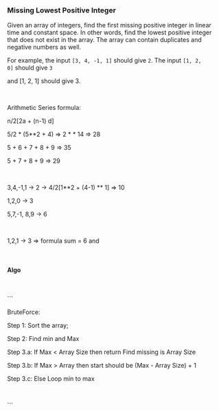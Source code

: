 ### Missing Lowest Positive Integer

Given an array of integers, find the first missing positive integer in linear
time and constant space. In other words, find the lowest positive integer that
does not exist in the array. The array can contain duplicates and negative
numbers as well.

For example, the input `[3, 4, -1, 1]` should give `2`. The input `[1, 2,
0]` should give `3`

and [1, 2, 1] should give 3.

 

Arithmetic Series formula:

n/2[2a + (n-1) d]

5/2 \* (5\**2 + 4) =\> 2 * \* 14 =\> 28

5 + 6 + 7 + 8 + 9 =\> 35

5 + 7 + 8 + 9 =\> 29

 

3,4,-1,1 -\> 2 -\> 4/2[1\**2 + (4-1) *\* 1] =\> 10

1,2,0 -\> 3

5,7,-1, 8,9 -\> 6

 

1,2,1 -\> 3 =\> formula sum = 6 and

 

#### Algo

 

\`\`\`

BruteForce:

Step 1: Sort the array;

Step 2: Find min and Max

Step 3.a: If Max \< Array Size then return Find missing is Array Size

Step 3.b: If Max \> Array then start should be (Max - Array Size) + 1

Step 3.c: Else Loop min to max

 

\`\`\`
